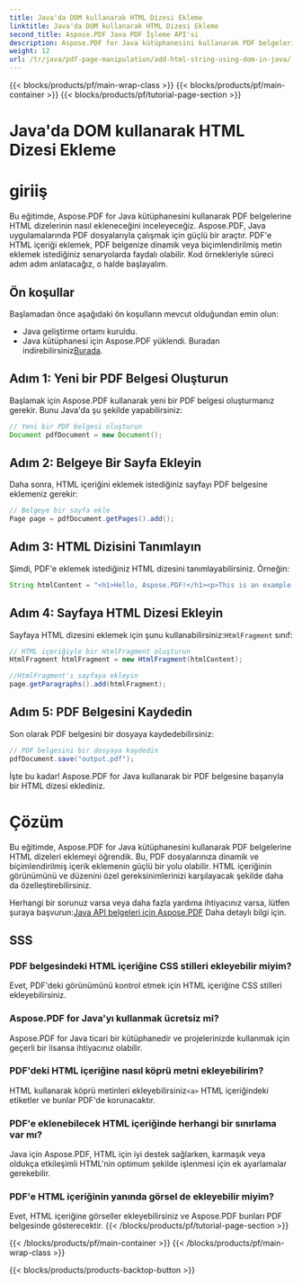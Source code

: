 ```yaml
---
title: Java'da DOM kullanarak HTML Dizesi Ekleme
linktitle: Java'da DOM kullanarak HTML Dizesi Ekleme
second_title: Aspose.PDF Java PDF İşleme API'si
description: Aspose.PDF for Java kütüphanesini kullanarak PDF belgelerine HTML dizeleri eklemeyi öğrenin. Bu adım adım kılavuz, kaynak kod örnekleriyle süreci gösterecektir.
weight: 12
url: /tr/java/pdf-page-manipulation/add-html-string-using-dom-in-java/
---
```


{{< blocks/products/pf/main-wrap-class >}}
{{< blocks/products/pf/main-container >}}
{{< blocks/products/pf/tutorial-page-section >}}

# Java'da DOM kullanarak HTML Dizesi Ekleme


# giriiş
Bu eğitimde, Aspose.PDF for Java kütüphanesini kullanarak PDF belgelerine HTML dizelerinin nasıl ekleneceğini inceleyeceğiz. Aspose.PDF, Java uygulamalarında PDF dosyalarıyla çalışmak için güçlü bir araçtır. PDF'e HTML içeriği eklemek, PDF belgenize dinamik veya biçimlendirilmiş metin eklemek istediğiniz senaryolarda faydalı olabilir. Kod örnekleriyle süreci adım adım anlatacağız, o halde başlayalım.

## Ön koşullar
Başlamadan önce aşağıdaki ön koşulların mevcut olduğundan emin olun:
- Java geliştirme ortamı kuruldu.
-  Java kütüphanesi için Aspose.PDF yüklendi. Buradan indirebilirsiniz[Burada](https://releases.aspose.com/pdf/java/).

## Adım 1: Yeni bir PDF Belgesi Oluşturun
Başlamak için Aspose.PDF kullanarak yeni bir PDF belgesi oluşturmanız gerekir. Bunu Java'da şu şekilde yapabilirsiniz:

```java
// Yeni bir PDF belgesi oluşturun
Document pdfDocument = new Document();
```

## Adım 2: Belgeye Bir Sayfa Ekleyin
Daha sonra, HTML içeriğini eklemek istediğiniz sayfayı PDF belgesine eklemeniz gerekir:

```java
// Belgeye bir sayfa ekle
Page page = pdfDocument.getPages().add();
```

## Adım 3: HTML Dizisini Tanımlayın
Şimdi, PDF'e eklemek istediğiniz HTML dizesini tanımlayabilirsiniz. Örneğin:

```java
String htmlContent = "<h1>Hello, Aspose.PDF!</h1><p>This is an example of adding HTML content to a PDF document.</p>";
```

## Adım 4: Sayfaya HTML Dizesi Ekleyin
 Sayfaya HTML dizesini eklemek için şunu kullanabilirsiniz:`HtmlFragment` sınıf:

```java
// HTML içeriğiyle bir HtmlFragment oluşturun
HtmlFragment htmlFragment = new HtmlFragment(htmlContent);

//HtmlFragment'ı sayfaya ekleyin
page.getParagraphs().add(htmlFragment);
```

## Adım 5: PDF Belgesini Kaydedin
Son olarak PDF belgesini bir dosyaya kaydedebilirsiniz:

```java
// PDF belgesini bir dosyaya kaydedin
pdfDocument.save("output.pdf");
```

İşte bu kadar! Aspose.PDF for Java kullanarak bir PDF belgesine başarıyla bir HTML dizesi eklediniz.

# Çözüm
Bu eğitimde, Aspose.PDF for Java kütüphanesini kullanarak PDF belgelerine HTML dizeleri eklemeyi öğrendik. Bu, PDF dosyalarınıza dinamik ve biçimlendirilmiş içerik eklemenin güçlü bir yolu olabilir. HTML içeriğinin görünümünü ve düzenini özel gereksinimlerinizi karşılayacak şekilde daha da özelleştirebilirsiniz.

 Herhangi bir sorunuz varsa veya daha fazla yardıma ihtiyacınız varsa, lütfen şuraya başvurun:[Java API belgeleri için Aspose.PDF](https://reference.aspose.com/pdf/java/) Daha detaylı bilgi için.

## SSS

### PDF belgesindeki HTML içeriğine CSS stilleri ekleyebilir miyim?
   Evet, PDF'deki görünümünü kontrol etmek için HTML içeriğine CSS stilleri ekleyebilirsiniz.

### Aspose.PDF for Java'yı kullanmak ücretsiz mi?
   Aspose.PDF for Java ticari bir kütüphanedir ve projelerinizde kullanmak için geçerli bir lisansa ihtiyacınız olabilir.

### PDF'deki HTML içeriğine nasıl köprü metni ekleyebilirim?
   HTML kullanarak köprü metinleri ekleyebilirsiniz`<a>` HTML içeriğindeki etiketler ve bunlar PDF'de korunacaktır.

### PDF'e eklenebilecek HTML içeriğinde herhangi bir sınırlama var mı?
   Java için Aspose.PDF, HTML için iyi destek sağlarken, karmaşık veya oldukça etkileşimli HTML'nin optimum şekilde işlenmesi için ek ayarlamalar gerekebilir.

### PDF'e HTML içeriğinin yanında görsel de ekleyebilir miyim?
   Evet, HTML içeriğine görseller ekleyebilirsiniz ve Aspose.PDF bunları PDF belgesinde gösterecektir.
{{< /blocks/products/pf/tutorial-page-section >}}

{{< /blocks/products/pf/main-container >}}
{{< /blocks/products/pf/main-wrap-class >}}

{{< blocks/products/products-backtop-button >}}
